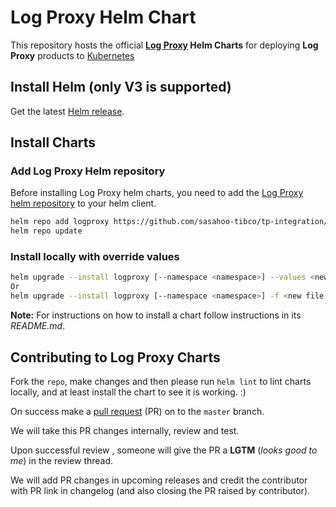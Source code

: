 # Log Proxy Helm Chart

This repository hosts the official **[Log Proxy](https://github.com/sasahoo-tibco/tp-integration/tree/main/helm/charts/logproxy) Helm Charts** for deploying **Log Proxy** products to [Kubernetes](https://kubernetes.io/)

## Install Helm (only V3 is supported)

Get the latest [Helm release](https://github.com/helm/helm#install).

## Install Charts

### Add Log Proxy Helm repository

Before installing Log Proxy helm charts, you need to add the [Log Proxy helm repository](https://github.com/sasahoo-tibco/tp-integration/tree/main/helm/charts/logproxy) to your helm client.

```bash
helm repo add logproxy https://github.com/sasahoo-tibco/tp-integration/tree/main/helm/charts/logproxy
helm repo update
```
### Install locally with override values

```bash
helm upgrade --install logproxy [--namespace <namespace>] --values <new file name>.yaml
Or
helm upgrade --install logproxy [--namespace <namespace>] -f <new file name>.yaml
```

**Note:** For instructions on how to install a chart follow instructions in its _README.md_.

## Contributing to Log Proxy Charts

Fork the `repo`, make changes and then please run `helm lint` to lint charts locally, and at least install the chart to see it is working. :)

On success make a [pull request](https://help.github.com/articles/using-pull-requests) (PR) on to the `master` branch.

We will take this PR changes internally, review and test.

Upon successful review , someone will give the PR a __LGTM__ (_looks good to me_) in the review thread.

We will add PR changes in upcoming releases and credit the contributor with PR link in changelog (and also closing the PR raised by contributor).


